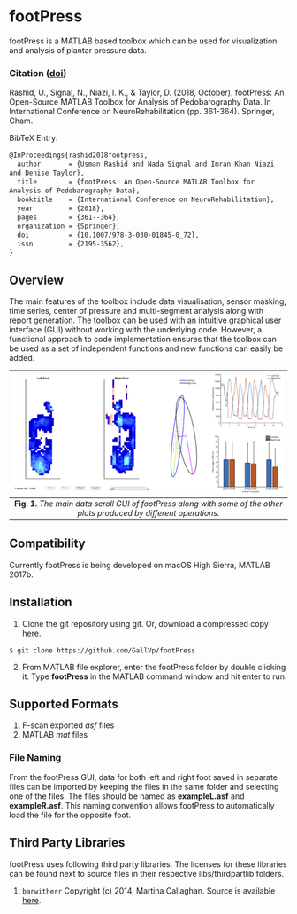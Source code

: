# footPress

footPress is a MATLAB based toolbox which can be used for visualization and analysis of plantar pressure data.

### Citation ([doi](https://doi.org/10.1007/978-3-030-01845-0_72))

Rashid, U., Signal, N., Niazi, I. K., & Taylor, D. (2018, October). footPress: An Open-Source MATLAB Toolbox for Analysis of Pedobarography Data. In International Conference on NeuroRehabilitation (pp. 361-364). Springer, Cham.

BibTeX Entry:
```
@InProceedings{rashid2018footpress,
  author       = {Usman Rashid and Nada Signal and Imran Khan Niazi and Denise Taylor},
  title        = {footPress: An Open-Source MATLAB Toolbox for Analysis of Pedobarography Data},
  booktitle    = {International Conference on NeuroRehabilitation},
  year         = {2018},
  pages        = {361--364},
  organization = {Springer},
  doi          = {10.1007/978-3-030-01845-0_72},
  issn         = {2195-3562},
}
```

## Overview
The main features of the toolbox include data visualisation, sensor masking, time series, center of pressure and multi-segment analysis along with report generation. The toolbox can be used with an intuitive graphical user interface (GUI) without working with the underlying code. However, a functional approach to code implementation ensures that the toolbox can be used as a set of independent functions and new functions can easily be added.

|![alt text](Samples/overview.png)|
|:--:|
|**Fig. 1.** *The main data scroll GUI of footPress along with some of the other plots produced by different operations.*|

## Compatibility
Currently footPress is being developed on macOS High Sierra, MATLAB 2017b.

## Installation
1. Clone the git repository using git. Or, download a compressed copy [here](https://codeload.github.com/GallVp/footPress/zip/master).
```
$ git clone https://github.com/GallVp/footPress
```
2. From MATLAB file explorer, enter the footPress folder by double clicking it. Type **footPress** in the MATLAB command window and hit enter to run.

## Supported Formats
1. F-scan exported *asf* files
2. MATLAB *mat* files

### File Naming
From the footPress GUI, data for both left and right foot saved in separate files can be imported by keeping the files in the same folder and selecting one of the files. The files should be named as **exampleL.asf** and **exampleR.asf**. This naming convention allows footPress to automatically load the file for the opposite foot.

## Third Party Libraries
footPress uses following third party libraries. The licenses for these libraries can be found next to source files in their respective libs/thirdpartlib folders.
1. `barwitherr` Copyright (c) 2014, Martina Callaghan. Source is available [here](https://au.mathworks.com/matlabcentral/fileexchange/30639-barwitherr-errors-varargin-?focused=3845794&tab=function).